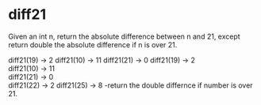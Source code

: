 # diff21

Given an int n, return the absolute difference between n and 21, except return double the absolute difference if n is over 21.


diff21(19) → 2
diff21(10) → 11
diff21(21) → 0
diff21(19) → 2	
diff21(10) → 11			
diff21(21) → 0	
diff21(22) → 2
diff21(25) → 8 -return the double differnce if number is over 21.